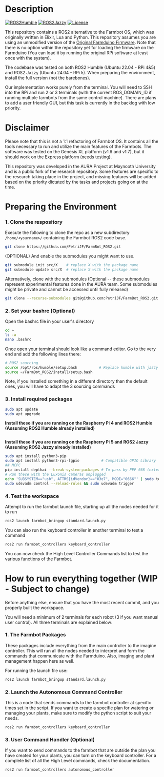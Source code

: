 
# Description

[![ROS2Humble](https://img.shields.io/badge/ROS2_Humble-Ubuntu_22.04-blue.svg)](https://docs.ros.org/en/humble/index.html)
[![ROS2Jazzy](https://img.shields.io/badge/ROS2_Jazzy-Ubuntu_24.04-green.svg)](https://docs.python.org/3/whatsnew/3.10.html)
[![License](https://img.shields.io/badge/license-MIT-yellow.svg)](https://opensource.org/license/MIT/)

This repository contains a ROS2 alternative to the Farmbot OS, which was originally written in Elixir, Lua and Python. This repository assumes you are using an unmodified version of the [Original Farmduino Firmware](https://github.com/FarmBot/farmbot-arduino-firmware). Note that there is no option within the repository yet for loading the firmware on the Farmduino (You can load it by running the original RPi software at least once with the system).

The codebase was tested on both ROS2 Humble (Ubuntu 22.04 - RPi 4&5) and ROS2 Jazzy (Ubuntu 24.04 - RPi 5). When preparing the environment, install the full version (not the barebones).

Our implementation works purely from the terminal. You will need to SSH into the RPi and run 2 or 3 terminals (with the corrent ROS_DOMAIN_ID if running multiple farmbots from the same control machine). There are plans to add a user friendly GUI, but this task is currently in the backlog with low priority.

# Disclaimer

Please note that this is not a 1:1 refactoring of Farmbot OS. It contains all the tools necessary to run and utilize the main features of the Farmbots. The software was tested on the Genesis XL platform (v1.6 and v1.7), but it should work on the Express platform (needs testing).

This repository was developed in the AURA Project at Maynooth University and is a public fork of the research repository. Some features are specific to the research taking place in the project, and missing features will be added based on the priority dictated by the tasks and projects going on at the time.

# Preparing the Environment

### 1. Clone the respository

Execute the following to clone the repo as a new subdirectory `/home/<yourname>/` containing the Farmbot ROS2 code base.
``` bash
git clone https://github.com/PetriJF/FarmBot_ROS2.git
```

(OPTIONAL) And enable the submodules you might want to use.
``` bash
git submodule init src/X    # replace X with the package name
git submodule update src/X  # replace X with the package name
```

Alternatively, clone with the submodules (Optional -- these submodules represent experimental features done in the AURA team. Some submodules might be private and cannot be accessed until fully released)
``` bash
git clone --recurse-submodules git@github.com:PetriJF/FarmBot_ROS2.git
```
### 2. Set your bashrc (Optional)

Open the bashrc file in your user's directory

``` bash
cd ~
ls -a
nano .bashrc
```

Once open your terminal should look like a command editor. Go to the very end and add the following lines there:

``` bash
# ROS2 sourcing
source /opt/ros/humble/setup.bash          # Replace humble with jazzy if that's the case
source ~/FarmBot_ROS2/install/setup.bash
```

Note, if you installed something in a different directory than the default ones, you will have to adapt the 3 sourcing commands

### 3. Install required packages

``` bash
sudo apt update
sudo apt upgrade
```

**Install these if you are running on the Raspberry Pi 4 and ROS2 Humble (Assuming ROS2 Humble already installed)**
```bash

```
**Install these if you are running on the Raspberry Pi 5 and ROS2 Jazzy (Assuming ROS2 Jazzy already installed)**
``` bash
sudo apt install python3-pip
sudo apt install python3-rpi-lgpio          # Compatible GPIO Library
## MCPC
pip install depthai --break-system-packages # To pass by PEP 668 (externally-managed-environment)
# Run these with the Luxonis Cameras unplugged
echo 'SUBSYSTEM=="usb", ATTRS{idVendor}=="03e7", MODE="0666"' | sudo tee /etc/udev/rules.d/80-movidius.rules
sudo udevadm control --reload-rules && sudo udevadm trigger
```


### 4. Test the workspace

Attempt to run the farmbot launch file, starting up all the nodes needed for it to run

``` bash
ros2 launch farmbot_bringup standard.launch.py
```

You can also run the keyboard controller in another terminal to test a command

``` bash
ros2 run farmbot_controllers keyboard_controller
```

You can now check the High Level Controller Commands list to test the various functions of the Farmbot.

# How to run everything together (WIP - Subject to change)

Before anything else, ensure that you have the most recent commit, and you properly built the workspace.

You will need a minimum of 2 terminals for each robot (3 if you want manual user control). All three terminals are explained below:

### 1. The Farmbot Packages

These packages include everything from the main controller to the imagine controller. This will run all the nodes needed to interpret and form the commands that communicate with the Farmduino. Also, imaging and plant management happen here as well.

For running the launch file use:
``` bash
ros2 launch farmbot_bringup standard.launch.py
```

### 2. Launch the Autonomous Command Controller

This is a node that sends commands to the farmbot controller at specific times set in the script. If you want to create a specific plan for watering or managing your plants, make sure to modify the python script to suit your needs.

``` bash
ros2 run farmbot_controllers keyboard_controller
```

### 3. User Command Handler (Optional)

If you want to send commands to the farmbot that are outside the plan you have created for your plants, you can turn on the keyboard controller. For a complete list of all the High Level commands, check the documentation.

``` bash
ros2 run farmbot_controllers autonomous_controller
```
